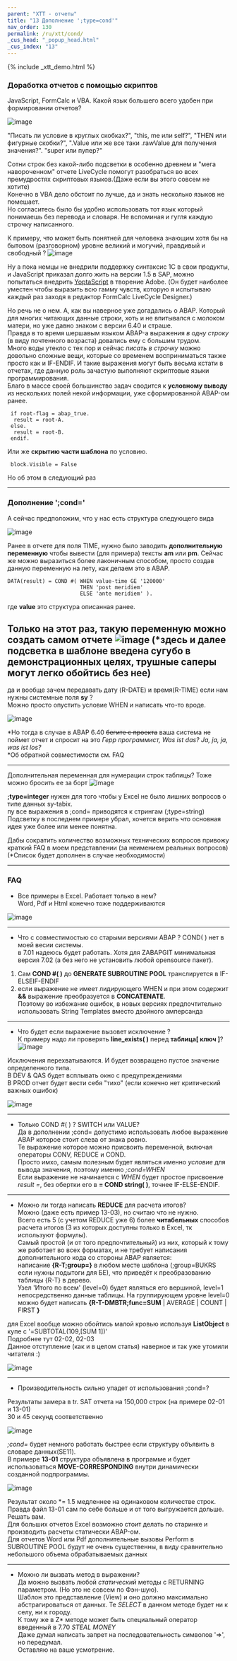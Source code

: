 ```yaml
---
parent: "XTT - отчеты"
title: "13 Дополнение ';type=cond'"
nav_order: 130
permalink: /ru/xtt/cond/
_cus_head: "_popup_head.html"
_cus_index: "13"
---
```


{% include _xtt_demo.html %}

### Доработка отчетов с помощью скриптов

JavaScript, FormCalc и VBA. Какой язык большего всего удобен при формировании отчетов?

![image](https://user-images.githubusercontent.com/36256417/102161291-43a5b980-3eb1-11eb-8868-8640302f7794.png)


"Писать ли условие в круглых скобках?", "this, me или self?", "THEN или фигурные скобки?", ".Value или же все таки .rawValue для получения значения?". "super или пупер?"

Сотни строк без какой-либо подсветки в особенно древнем и "мега навороченном" отчете LiveCycle помогут разобраться во всех премудростях скриптовых языков.(Даже если вы этого совсем не хотите)\
Конечно в VBA дело обстоит по лучше, да и знать несколько языков не помешает.\
Но согласитесь было бы удобно использовать тот язык который понимаешь без перевода и словаря. Не вспоминая и гугля каждую строчку написанного.

К примеру, что может быть понятней для человека знающим хотя бы на бытовом (разговорном) уровне великий и могучий, правдивый и свободный ?
![image](https://user-images.githubusercontent.com/36256417/102170436-8b7f0d80-3ebe-11eb-999e-93d2c4b4e2bf.png)

Ну а пока немцы не внедрили поддержку синтаксис 1С в свои продукты, и JavaScript приказал долго жить на версии 1.5 в SAP, можно попытаться внедрить [YoptaScript](https://yopta.space/) в творение Adobe.
(Он будет наиболее уместен чтобы выразить всю гамму чувств, которую я испытываю каждый раз заходя в редактор FormCalc LiveCycle Designer.)

Но речь не о нем. А, как вы наверное уже догадались o ABAP. Который для многих читающих данные строки, хоть и не впитывался с молоком матери, но уже давно знаком с версии 6.40 и страше.\
Правда в то время шершавым языком ABAP-а выражения *в одну строку* (в виду почтенного возраста) довались ему с большим трудом.\
Много воды утекло с тех пор и сейчас *писать в строчку* можно довольно сложные вещи, которые со временем восприниматься также просто как и IF-ENDIF.
И такие выражения могут быть весьма кстати в отчетах, где данную роль зачастую выполняют скриптовые языки программирования.\
Благо в массе своей большинство задач сводится к **условному выводу** из нескольких полей некой информации, уже сформированной ABAP-ом ранее.

```abap
 if root-flag = abap_true.
  result = root-A.
 else.
  result = root-B.
 endif.
```


Или же **скрытию части шаблона** по условию.
```VBA
 block.Visible = False
```
Но об этом в следующий раз

***

### Дополнение ';cond='
А сейчас предположим, что у нас есть структура следующего вида


![image](https://user-images.githubusercontent.com/36256417/102319802-9f516f00-3fa5-11eb-9958-29b2c7a67b1c.png)

Ранее в отчете для поля TIME, нужно было заводить **дополнительную переменную** чтобы вывести (для примера) тексты **am** или **pm**.
Сейчас же можно выразиться более лаконичным способом, просто создав данную переменную на лету, как делаем это в ABAP.

``` abap
DATA(result) = COND #( WHEN value-time GE '120000'
                       THEN 'post meridiem'
                       ELSE 'ante meridiem' ).
```

где **value** это структура описанная ранее.

Только на этот раз, такую переменную можно создать самом отчете
![image](https://user-images.githubusercontent.com/36256417/102321569-10922180-3fa8-11eb-9253-14d4b069b2f7.png)
(*здесь и далее подсветка в шаблоне введена сугубо в демонстрационных целях, трушные саперы могут легко обойтись без нее)
---
да и вообще зачем передавать дату (R-DATE) и время(R-TIME) если нам нужны системные поля **sy** ?\
Можно просто опустить условие WHEN и написать что-то вроде.

![image](https://user-images.githubusercontent.com/36256417/102322504-61564a00-3fa9-11eb-8ca5-8902dbec81cf.png)

*Но тогда в случае в ABAP 6.40 ~~бегите с проекта~~ ваша система не поймет отчет и спросит на это *Герр программист, Was ist das? Ja, ja, ja, was ist los?*\
*Об обратной совместимости см. FAQ

---

Дополнительная переменная для нумерации строк таблицы? Тоже можно бросить ее за борт
![image](https://user-images.githubusercontent.com/36256417/102324758-78e30200-3fac-11eb-8f27-3da2ecf7fc9f.png)

**;type=integer** нужен для того чтобы у Excel не было лишних вопросов о типе данных sy-tabix.\
пу все выражения в ;cond= приводятся к стрингам (;type=string)\
Подсветку в последнем примере убрал, хочется верить что основная идея уже более или менее понятна.

Дабы сократить количество возможных технических вопросов привожу краткий FAQ в моем представлении (за неимением реальных вопросов)\
\(*Список будет дополнен в случае необходимости)

---

### FAQ

* Все примеры в Excel. Работает только в нем?\
Word, Pdf и Html конечно тоже поддерживаются

![image](https://user-images.githubusercontent.com/36256417/102329559-bfd3f600-3fb2-11eb-9ed2-c05ef3405bf8.png)

---

* Что с совместимостью со старыми версиями ABAP ? COND( ) нет в моей весии системы.\
в 7.01 надеюсь будет работать. Хотя для ZABAPGIT минимальная версия 7.02 (а без него не установить любой opensource пакет).
1) Сам **COND #( )** до **GENERATE SUBROUTINE POOL** транслируется в IF-ELSEIF-ENDIF
1) если выражение не имеет лидирующего WHEN и при этом содержит **&&** выражение преобразуется в **CONCATENATE**.\
Поэтому во избежание ошибок, в новых версиях предпочтительно использовать String Templates вместо двойного амперсанда

---

* Что будет если выражение вызовет исключение ?\
К примеру надо ли проверять **line_exists( )** перед **таблица[ ключ ]**?
![image](https://user-images.githubusercontent.com/36256417/102344267-d768aa00-3fc5-11eb-8479-cb42d84d42f3.png)

Исключения перехватываются. И будет возвращено пустое значение определенного типа.\
В DEV & QAS будет всплывать окно с предупреждениями\
В PROD отчет будет вести себя "тихо" (если конечно нет критический важных ошибок)

![image](https://user-images.githubusercontent.com/36256417/102344970-dbe19280-3fc6-11eb-814e-059a6425595a.png)


---
* Только COND #( ) ? SWITCH или VALUE?\
Да в дополнении ;cond= допустимо использовать любое выражение ABAP которое стоит слева от знака ровно.\
Те выражение которое можно присвоить переменной, включая операторы CONV, REDUCE и COND.\
Просто имхо, самым полезным будет являться именно *условие* для вывода значения, поэтому именно *;cond=WHEN*\
Если выражение не начинается c *WHEN* будет простое присвоение *result =*, без обертки его в **= COND string( )**, точнее IF-ELSE-ENDIF.

---

* Можно ли тогда написать **REDUCE** для расчета итогов?\
Можно (даже есть пример 13-03), но считаю что не нужно.\
Всего есть 5 (с учетом REDUCE уже 6) более **читабельных** способов расчета итогов (3 из которых доступны только в Excel, тк используют формулы).\
Самый простой (и от того предпочтительный) из них, который к тому же работает во всех форматах, и не требует написания дополнительного кода со стороны ABAP является:\
написание **{R-T;group=}** в любом месте шаблона (;group=BUKRS если нужны подытоги для БЕ), что приведёт к преобразованию таблицы {R-T} в дерево.\
Узел 'Итого по всем' (level=0) будет являться его вершиной, level=1 непосредственно данные таблицы. На группирующем уровне level=0 можно будет написать **{R-T-DMBTR;func=SUM** | AVERAGE | COUNT | FIRST **}**

для Excel вообще можно обойтись малой кровью используя **ListObject** в купе с '=SUBTOTAL(109,[SUM 1])'\
Подробнее тут 02-02, 02-03\
Данное отступление (как и в целом статья) наверное и так уже утомили читателя :)

![image](https://user-images.githubusercontent.com/36256417/102334413-d715e200-3fb8-11eb-9393-56362f18eab7.png)

---

* Производительность сильно упадет от использования ;cond=?

Результаты замера в tr. SAT отчета на 150,000 строк (на примере 02-01 и 13-01)\
30 и 45 секунд соответственно

![image](https://user-images.githubusercontent.com/36256417/102336470-66bc9000-3fbb-11eb-862e-7967ed2d1659.png)

*;cond=* будет немного работать быстрее если структуру объявить в словаре данных(SE11).\
В примере **13-01** структура объявлена в программе и будет использоваться **MOVE-CORRESPONDING** внутри динамически созданной подпрограммы.

![image](https://user-images.githubusercontent.com/36256417/102336164-04fc2600-3fbb-11eb-998a-afdb515cff1d.png)

Результат около *= 1.5 медленнее на одинаковом количестве строк. Правда файл 13-01 сам по себе больше и от того выгружается дольше. Решать вам.\
Для больших отчетов Excel возможно стоит делать по старинке и производить расчеты статически ABAP-ом.\
Для отчетов Word или Pdf дополнительные вызовы Perform в SUBROUTINE POOL будут не очень существенны, в виду сравнительно небольшого объема обрабатываемых данных

---

* Можно ли вызвать метод в выражении?\
Да можно вызвать любой *статический* методы с RETURNING параметром. (Но это не совсем по Фэн-шую).\
Шаблон это представление (View) и оно должно максимально абстрагироваться от данных. Те *SELECT* в данном методе будет ни к селу, ни к городу.\
К тому же в Z* методе может быть специальный оператор введенный в 7.70 *STEAL MONEY*\
Даже думал написать запрет на последовательность символов '=>', но передумал.\
Оставляю на ваше усмотрение.
